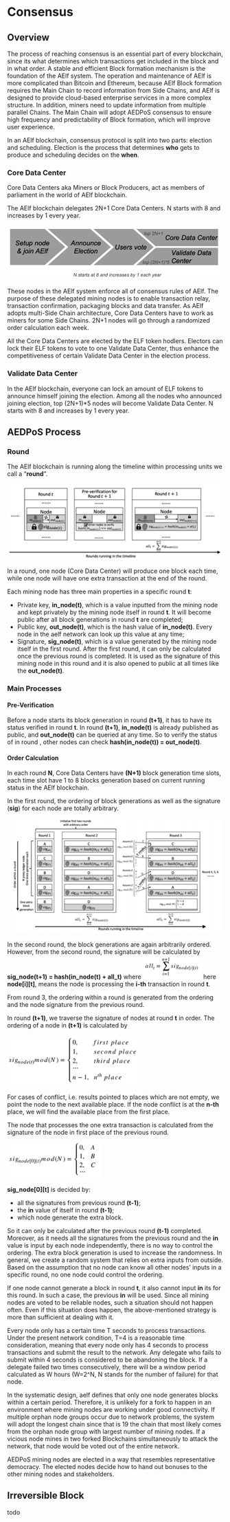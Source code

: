 # Consensus

## Overview

The process of reaching consensus is an essential part of every blockchain, since its what determines which transactions get included in the block and in what order. A stable and efficient Block formation mechanism is the foundation of the AElf system. The operation and maintenance of AElf is more complicated than Bitcoin and Ethereum, because AElf Block formation requires the Main Chain to record information from Side Chains, and AElf is designed to provide cloud-based enterprise services in a more complex structure. In addition, miners need to update information from multiple parallel Chains. The Main Chain will adopt AEDPoS consensus to ensure high frequency and predictability of Block formation, which will improve user experience.

In an AElf blockchain, consensus protocol is split into two parts: election and scheduling. Election is the process that determines **who** gets to produce and scheduling decides on the **when**.

### Core Data Center

Core Data Centers aka Miners or Block Producers, act as members of parliament in the world of AElf blockchain.

The AElf blockchain delegates 2N+1 Core Data Centers. N starts with 8 and increases by 1 every year.

![consensus-1](./pictures/consensus-1.png)

These nodes in the AElf system enforce all of consensus rules of AElf. The purpose of these delegated mining nodes is to enable transaction relay, transaction confirmation, packaging blocks and data transfer. As AElf adopts multi-Side Chain architecture, Core Data Centers have to work as miners for some Side Chains. 2N+1 nodes will go through a randomized order calculation each week.

All the Core Data Centers are elected by the ELF token hodlers. Electors can lock their ELF tokens to vote to one Validate Data Center, thus enhance the competitiveness of certain Validate Data Center in the election process.

### Validate Data Center

In the AElf blockchain, everyone can lock an amount of ELF tokens to announce himself joining the election. Among all the nodes who announced joining election, top (2N+1)*5 nodes will become Validate Data Center. N starts with 8 and increases by 1 every year.

## AEDPoS Process

### Round

The AElf blockchain is running along the timeline within processing units we call a “**round**”.

![consensus-2](./pictures/consensus-2.png)

In a round, one node (Core Data Center) will produce one block each time, while one node will have one extra transaction at the end of the round.

Each mining node has three main properties in a specific round **t**:

* Private key, **in_node(t)**, which is a value inputted from the mining node and kept privately by the mining node itself in round **t**. It will become public after all block generations in round **t** are completed;
* Public key, **out_node(t)**, which is the hash value of **in_node(t)**. Every node in the aelf network can look up this value at any time;
* Signature, **sig_node(t)**, which is a value generated by the mining node itself in the first round. After the first round, it can only be calculated once the previous round is completed. It is used as the signature of this mining node in this round and it is also opened to public at all times like the **out_node(t)**.

### Main Processes

#### Pre-Verification

Before a node starts its block generation in round **(t+1)**, it has to have its status verified in round **t**. In round **(t+1)**, **in_node(t)** is already published as public, and **out_node(t)** can be queried at any time. So to verify the status of in round , other nodes can check **hash(in_node(t)) = out_node(t)**.

#### Order Calculation

In each round **N**, Core Data Centers have **(N+1)** block generation time slots, each time slot have 1 to 8 blocks generation based on current running status in the AElf blockchain. 

In the first round, the ordering of block generations as well as the signature (**sig**) for each node are totally arbitrary.

![consensus-3](./pictures/consensus-3.png)

In the second round, the block generations are again arbitrarily ordered. However, from the second round, the signature will be calculated by **sig_node(t+1) = hash(in_node(t) + all_t)** where ![consensus-4](./pictures/consensus-4.png) here **node[i][t]**, means the node is processing the **i-th** transaction in round **t**.

From round 3, the ordering within a round is generated from the ordering and the node signature from the previous round.

In round **(t+1)**, we traverse the signature of nodes at round **t** in order. The ordering of a node in **(t+1)** is calculated by

![consensus-5](./pictures/consensus-5.png)

For cases of conflict, i.e. results pointed to places which are not empty, we point the node to the next available place. If the node conflict is at the **n-th** place, we will find the available place from the first place.

The node that processes the one extra transaction is calculated from the signature of the node in first place of the previous round.

![consensus-6](./pictures/consensus-6.png)

**sig_node[0][t]** is decided by:

* all the signatures from previous round **(t-1)**;
* the **in** value of itself in round **(t-1)**;
* which node generate the extra block. 

So it can only be calculated after the previous round **(t-1)** completed. Moreover, as it needs all the signatures from the previous round and the **in** value is input by each node independently, there is no way to control the ordering. The extra block generation is used to increase the randomness. In general, we create a random system that relies on extra inputs from outside. Based on the assumption that no node can know all other nodes’ inputs in a specific round, no one node could control the ordering.

If one node cannot generate a block in round **t**, it also cannot input **in** its for this round. In such a case, the previous **in** will be used. Since all mining nodes are voted to be reliable nodes, such a situation should not happen often. Even if this situation does happen, the above-mentioned strategy is more than sufficient at dealing with it.

Every node only has a certain time T seconds to process transactions. Under the present network condition, T=4 is a reasonable time consideration, meaning that every node only has 4 seconds to process transactions and submit the result to the network. Any delegate who fails to submit within 4 seconds is considered to be abandoning the block. If a delegate failed two times consecutively, there will be a window period calculated as W hours (W=2^N, N stands for the number of failure) for that node.

In the systematic design, aelf defines that only one node generates blocks within a certain period. Therefore, it is unlikely for a fork to happen in an environment where mining nodes are working under good connectivity. If multiple orphan node groups occur due to network problems, the system will adopt the longest chain since that is 19 the chain that most likely comes from the orphan node group with largest number of mining nodes. If a vicious node mines in two forked Blockchains simultaneously to attack the network, that node would be voted out of the entire network.

AEDPoS mining nodes are elected in a way that resembles representative democracy. The elected nodes decide how to hand out bonuses to the other mining nodes and stakeholders.

## Irreversible Block

todo